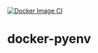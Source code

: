 [![Docker Image CI](https://github.com/CocaButon60s/docker-pyenv/actions/workflows/docker-image.yml/badge.svg?branch=main&event=schedule)](https://github.com/CocaButon60s/docker-pyenv/actions/workflows/docker-image.yml)

# docker-pyenv
